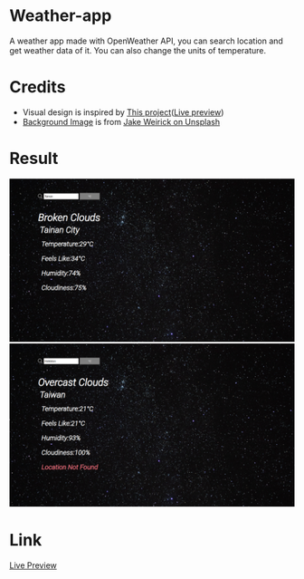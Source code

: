 # Weather-app
A weather app made with OpenWeather API, you can search location and get weather data of it.
You can also change the units of temperature.
# Credits
- Visual design is inspired by [This project](https://github.com/ding-09/weather-app)([Live preview](https://ding-09.github.io/weather-app/))
- [Background Image](https://unsplash.com/photos/Q_RBVFFXR_g) is from [Jake Weirick on Unsplash](https://unsplash.com/@weirick) 
# Result
![picture of result](https://github.com/ascodeasice/weather-app/blob/main/results/result.png)
![picture of result(error)](https://github.com/ascodeasice/weather-app/blob/main/results/error-result.png)
# Link
[Live Preview](https://ascodeasice.github.io/weather-app/)